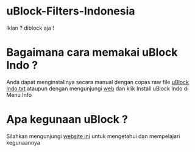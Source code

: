 # uBlock-Filters-Indonesia
Iklan ? diblock aja !

# Bagaimana cara memakai uBlock Indo ?
Anda dapat menginstallnya secara manual dengan copas raw file <a href="https://github.com/Hakame-kun/uBlock-Filters-Indonesia/raw/master/uBlock%20Indo/ubindo.txt">uBlock Indo.txt</a> ataupun dengan mengunjungi <a href="https://ublockfiltersindonesia.blogspot.com" target="_blank">web</a> dan klik Install uBlock Indo di Menu Info

# Apa kegunaan uBlock ?
Silahkan mengunjungi <a href="https://ublockfiltersindonesia.blogspot.com/2018/04/ubindo.html" target="_blank">website ini</a> untuk mengetahui dan mempelajari kegunaannya
